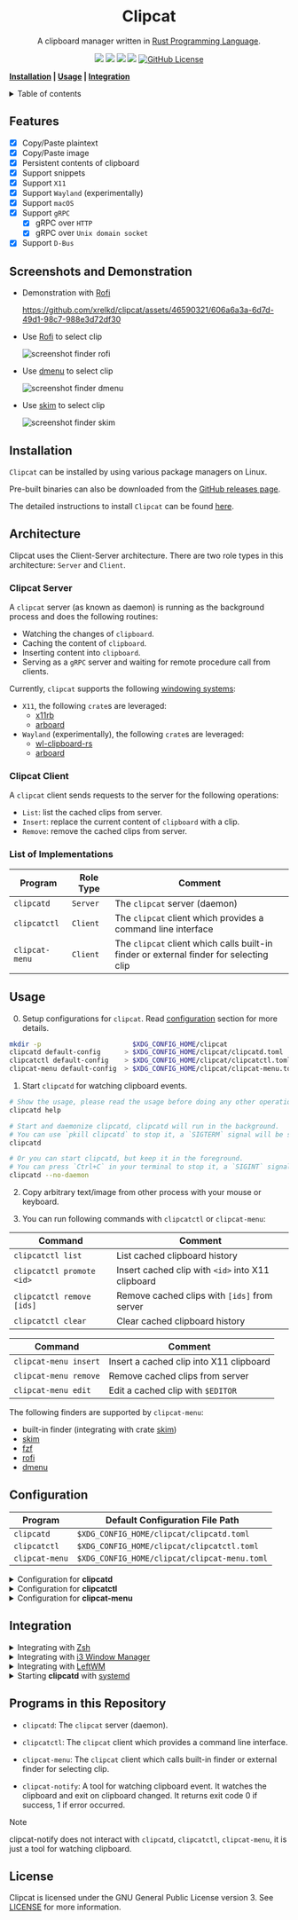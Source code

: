 <h1 align="center">Clipcat</h1>

<p align="center">
    A clipboard manager written in
    <a href="https://www.rust-lang.org/" target="_blank">Rust Programming Language</a>.
</p>

<p align="center">
    <a href="https://github.com/xrelkd/clipcat/releases"><img src="https://img.shields.io/github/v/release/xrelkd/clipcat.svg"></a>
    <a href="https://deps.rs/repo/github/xrelkd/clipcat"><img src="https://deps.rs/repo/github/xrelkd/clipcat/status.svg"></a>
    <a href="https://github.com/xrelkd/clipcat/actions?query=workflow%3ARust"><img src="https://github.com/xrelkd/clipcat/workflows/Rust/badge.svg"></a>
    <a href="https://github.com/xrelkd/clipcat/actions?query=workflow%3ARelease"><img src="https://github.com/xrelkd/clipcat/workflows/Release/badge.svg"></a>
    <a href="https://github.com/xrelkd/clipcat/blob/master/LICENSE"><img alt="GitHub License" src="https://img.shields.io/github/license/xrelkd/clipcat"></a>
</p>

**[Installation](#installation) | [Usage](#usage) | [Integration](#integration)**

<details>
<summary>Table of contents</summary>

- [Features](#features)
- [Installation](#installation)
- [Architecture](#architecture)
- [Usage](#usage)
- [Configuration](#configuration)
- [Integration](#integration)
- [Programs in this Repository](#programs-in-this-repository)
- [License](#license)

</details>

## Features

- [x] Copy/Paste plaintext
- [x] Copy/Paste image
- [x] Persistent contents of clipboard
- [x] Support snippets
- [x] Support `X11`
- [x] Support `Wayland` (experimentally)
- [x] Support `macOS`
- [x] Support `gRPC`
  - [x] gRPC over `HTTP`
  - [x] gRPC over `Unix domain socket`
- [x] Support `D-Bus`

## Screenshots and Demonstration

- Demonstration with [Rofi](https://github.com/davatorium/rofi)

  https://github.com/xrelkd/clipcat/assets/46590321/606a6a3a-6d7d-49d1-98c7-988e3d72df30

- Use [Rofi](https://github.com/davatorium/rofi) to select clip

  ![screenshot finder rofi](docs/_static/screenshot-finder-rofi.png)

- Use [dmenu](https://tools.suckless.org/dmenu/) to select clip

  ![screenshot finder dmenu](docs/_static/screenshot-finder-dmenu.png)

- Use [skim](https://github.com/lotabout/skim) to select clip

  ![screenshot finder skim](docs/_static/screenshot-finder-skim.png)

## Installation

`Clipcat` can be installed by using various package managers on Linux.

Pre-built binaries can also be downloaded from the [GitHub releases page](https://github.com/xrelkd/clipcat/releases).

The detailed instructions to install `Clipcat` can be found [here](docs/INSTALL.md).

## Architecture

Clipcat uses the Client-Server architecture. There are two role types in this architecture: `Server` and `Client`.

### Clipcat Server

A `clipcat` server (as known as daemon) is running as the background process and does the following routines:

- Watching the changes of `clipboard`.
- Caching the content of `clipboard`.
- Inserting content into `clipboard`.
- Serving as a `gRPC` server and waiting for remote procedure call from clients.

Currently, `clipcat` supports the following [windowing systems](https://en.wikipedia.org/wiki/Windowing_system):

- `X11`, the following `crate`s are leveraged:
  - [x11rb](https://github.com/psychon/x11rb)
  - [arboard](https://github.com/1Password/arboard)
- `Wayland` (experimentally), the following `crate`s are leveraged:
  - [wl-clipboard-rs](https://github.com/YaLTeR/wl-clipboard-rs)
  - [arboard](https://github.com/1Password/arboard)

### Clipcat Client

A `clipcat` client sends requests to the server for the following operations:

- `List`: list the cached clips from server.
- `Insert`: replace the current content of `clipboard` with a clip.
- `Remove`: remove the cached clips from server.

### List of Implementations

| Program        | Role Type | Comment                                                                                |
| -------------- | --------- | -------------------------------------------------------------------------------------- |
| `clipcatd`     | `Server`  | The `clipcat` server (daemon)                                                          |
| `clipcatctl`   | `Client`  | The `clipcat` client which provides a command line interface                           |
| `clipcat-menu` | `Client`  | The `clipcat` client which calls built-in finder or external finder for selecting clip |

## Usage

0. Setup configurations for `clipcat`. Read [configuration](#configuration) section for more details.

```bash
mkdir -p                       $XDG_CONFIG_HOME/clipcat
clipcatd default-config      > $XDG_CONFIG_HOME/clipcat/clipcatd.toml
clipcatctl default-config    > $XDG_CONFIG_HOME/clipcat/clipcatctl.toml
clipcat-menu default-config  > $XDG_CONFIG_HOME/clipcat/clipcat-menu.toml
```

1. Start `clipcatd` for watching clipboard events.

```bash
# Show the usage, please read the usage before doing any other operations.
clipcatd help

# Start and daemonize clipcatd, clipcatd will run in the background.
# You can use `pkill clipcatd` to stop it, a `SIGTERM` signal will be sent to clipcatd.
clipcatd

# Or you can start clipcatd, but keep it in the foreground.
# You can press `Ctrl+C` in your terminal to stop it, a `SIGINT` signal will be sent to clipcatd.
clipcatd --no-daemon
```

2. Copy arbitrary text/image from other process with your mouse or keyboard.

3. You can run following commands with `clipcatctl` or `clipcat-menu`:

| Command                   | Comment                                           |
| ------------------------- | ------------------------------------------------- |
| `clipcatctl list`         | List cached clipboard history                     |
| `clipcatctl promote <id>` | Insert cached clip with `<id>` into X11 clipboard |
| `clipcatctl remove [ids]` | Remove cached clips with `[ids]` from server      |
| `clipcatctl clear`        | Clear cached clipboard history                    |

| Command               | Comment                                 |
| --------------------- | --------------------------------------- |
| `clipcat-menu insert` | Insert a cached clip into X11 clipboard |
| `clipcat-menu remove` | Remove cached clips from server         |
| `clipcat-menu edit`   | Edit a cached clip with `$EDITOR`       |

The following finders are supported by `clipcat-menu`:

- built-in finder (integrating with crate [skim](https://github.com/lotabout/skim))
- [skim](https://github.com/lotabout/skim)
- [fzf](https://github.com/junegunn/fzf)
- [rofi](https://github.com/davatorium/rofi)
- [dmenu](https://tools.suckless.org/dmenu/)

## Configuration

| Program        | Default Configuration File Path              |
| -------------- | -------------------------------------------- |
| `clipcatd`     | `$XDG_CONFIG_HOME/clipcat/clipcatd.toml`     |
| `clipcatctl`   | `$XDG_CONFIG_HOME/clipcat/clipcatctl.toml`   |
| `clipcat-menu` | `$XDG_CONFIG_HOME/clipcat/clipcat-menu.toml` |

<details>
    <summary>Configuration for <b>clipcatd</b></summary>

```toml
# Run as a traditional UNIX daemon.
daemonize = true
# Maximum number of clip history.
max_history = 50
# File path of clip history,
# if you omit this value, clipcatd persists history in `$XDG_CACHE_HOME/clipcat/clipcatd-history`.
history_file_path = "/home/<username>/.cache/clipcat/clipcatd-history"
# File path of PID file,
# if you omit this value, clipcatd places the PID file on `$XDG_RUNTIME_DIR/clipcatd.pid`.
pid_file = "/run/user/<user-id>/clipcatd.pid"
# Controls how often the program updates its stored value of the Linux
# primary selection. In the Linux environment, the primary selection is a
# mechanism that automatically updates to reflect the current highlighted text or
# object, typically updating with every mouse movement.
primary_threshold_ms = 5000

[log]
# Emit log message to a log file.
# If you omit this value, clipcatd disables emitting to a log file.
file_path = "/path/to/log/file"
# Emit log message to systemd-journald.
emit_journald = true
# Emit log message to stdout.
emit_stdout = false
# Emit log message to stderr.
emit_stderr = false
# Log level
level = "INFO"

[watcher]
# Enable watching X11/Wayland clipboard selection.
enable_clipboard = true
# Enable watching X11/Wayland primary selection.
enable_primary = true
# Ignore clips which match with one of the X11 `TARGETS`.
sensitive_x11_atoms = ["x-kde-passwordManagerHint"]
# Ignore text clips which match with one of the regular expressions.
# The regular expression engine is powered by https://github.com/rust-lang/regex .
denied_text_regex_patterns = []
# Ignore text clips with a length <= `filter_text_min_length`, in characters (Unicode scalar value), not in byte.
filter_text_min_length = 1
# Ignore text clips with a length > `filter_text_max_length`, in characters (Unicode scalar value), not in byte.
filter_text_max_length = 20000000
# Enable capturing image or not.
capture_image = true
# Ignore image clips with a size > `filter_image_max_size`, in byte.
filter_image_max_size = 5242880

[grpc]
# Enable gRPC over http.
enable_http = true
# Enable gRPC over unix domain socket.
enable_local_socket = true
# Host address for gRPC.
host = "127.0.0.1"
# Port number for gRPC.
port = 45045
# Path of unix domain socket.
# If you omit this value, clipcatd places the socket on `$XDG_RUNTIME_DIR/clipcat/grpc.sock`.
local_socket = "/run/user/<user-id>/clipcat/grpc.sock"

[dbus]
# Enable D-Bus.
enable = true

# Specify the identifier for current clipcat instance.
# The D-Bus service name shows as "org.clipcat.clipcat.instance-0".
# If identifier is not provided, D-Bus service name shows as "org.clipcat.clipcat".
identifier = "instance-0"

[desktop_notification]
# Enable desktop notification.
enable = true
# Path of a icon, the given icon will be displayed on desktop notification,
# if your desktop notification server supports showing a icon.
# If this value is not provided, the value `accessories-clipboard` is applied.
icon = "/path/to/the/icon"
# Timeout duration in milliseconds.
# This sets the time from the time the notification is displayed until it is
# closed again by the notification server.
timeout_ms = 2000
# Define the length of a long plaintext,
# if the length of a plaintext is >= `long_plaintext_length`,
# desktop notification is emitted.
# If this value is 0, no desktop desktop notification is emitted when fetched a long plaintext.
long_plaintext_length = 2000

# Snippets, only UTF-8 text is supported.
[[snippets]]
[snippets.Directory]
# Name of snippet.
name = "my-snippets"
# File path to the directory containing snippets.
path = "/home/user/snippets"

[[snippets]]
[snippets.File]
# Name of snippet.
name = "os-release"
# File path to the snippet.
path = "/etc/os-release"

[[snippets]]
[snippets.Text]
# Name of snippet.
name = "cxx-io-speed-up"
# Content of the snippet.
content = '''
int io_speed_up = [] {
    std::ios::sync_with_stdio(false);
    std::cin.tie(nullptr);
    std::cout.tie(nullptr);
    return 0;
}();
'''

[[snippets]]
[snippets.Text]
name = "rust-sieve-primes"
content = '''
fn sieve_primes(n: usize) -> Vec<usize> {
    if n < 2 {
        return Vec::new();
    }
    let root_n = f64::from(n as i32).sqrt().floor() as usize;
    let mut is_prime = vec![true; n + 1];
    for i in 2..=root_n {
        if !is_prime[i] {
            continue;
        }
        for j in ((i << 1)..=n).step_by(i) {
            is_prime[j] = false;
        }
    }
    is_prime
        .into_iter()
        .enumerate()
        .skip(2)
        .filter_map(|(i, x)| if x { Some(i) } else { None })
        .collect()
}
'''
```

</details>

<details>
    <summary>Configuration for <b>clipcatctl</b></summary>

```toml
# Server endpoint.
# clipcatctl connects to server via unix domain socket if `server_endpoint` is a file path like:
# "/run/user/<user-id>/clipcat/grpc.sock".
# clipcatctl connects to server via http if `server_endpoint` is a URL like: "http://127.0.0.1:45045".
server_endpoint = "/run/user/<user-id>/clipcat/grpc.sock"

[log]
# Emit log message to a log file.
# Delete this line to disable emitting to a log file.
file_path = "/path/to/log/file"
# Emit log message to systemd-journald
emit_journald = true
# Emit log message to stdout.
emit_stdout = false
# Emit log message to stderr.
emit_stderr = false
# Log level
level = "INFO"
```

</details>

<details>
    <summary>Configuration for <b>clipcat-menu</b></summary>

```toml
# Server endpoint
# clipcat-menu connects to server via unix domain socket if `server_endpoint` is a file path like:
# "/run/user/<user-id>/clipcat/grpc.sock".
# clipcat-menu connects to server via http if `server_endpoint` is a URL like: "http://127.0.0.1:45045".
server_endpoint = "/run/user/<user-id>/clipcat/grpc.sock"

# The default finder to invoke when no "--finder=<finder>" option provided.
finder = "rofi"

[log]
# Emit log message to a log file.
# Delete this line to disable emitting to a log file.
file_path = "/path/to/log/file"
# Emit log message to systemd-journald.
emit_journald = true
# Emit log message to stdout.
emit_stdout = false
# Emit log message to stderr.
emit_stderr = false
# Log level.
level = "INFO"

# Options for "rofi".
[rofi]
# Length of line.
line_length = 100
# Length of menu.
menu_length = 30
# Prompt of menu.
menu_prompt = "Clipcat"
# Extra arguments to pass to `rofi`.
extra_arguments = ["-mesg", "Please select a clip"]

# Options for "dmenu".
[dmenu]
# Length of line.
line_length = 100
# Length of menu.
menu_length = 30
# Prompt of menu.
menu_prompt = "Clipcat"
# Extra arguments to pass to `dmenu`.
extra_arguments = [
  "-fn",
  "SauceCodePro Nerd Font Mono-12",
  "-nb",
  "#282828",
  "-nf",
  "#ebdbb2",
  "-sb",
  "#d3869b",
  "-sf",
  "#282828",
]

# Customize your finder.
[custom_finder]
# External program name.
program = "fzf"
# Arguments for calling external program.
args = []
```

</details>

## Integration

<details>
    <summary>Integrating with <a href="https://www.zsh.org/" target="_blank">Zsh</a></summary>

For a `zsh` user, it is useful to integrate `clipcat` with `zsh`.

Add the following command in your `zsh` configuration file (`~/.zshrc`):

```bash
if type clipcat-menu >/dev/null 2>&1; then
    alias clipedit=' clipcat-menu --finder=builtin edit'
    alias clipdel=' clipcat-menu --finder=builtin remove'

    bindkey -s '^\' "^Q clipcat-menu --finder=builtin insert ^J"
    bindkey -s '^]' "^Q clipcat-menu --finder=builtin remove ^J"
fi
```

</details>

<details>
    <summary>Integrating with <a href="https://i3wm.org/" target="_blank">i3 Window Manager</a></summary>

For a `i3` window manager user, it is useful to integrate `clipcat` with `i3`.

Add the following options in your `i3` configuration file (`$XDG_CONFIG_HOME/i3/config`):

```
exec_always --no-startup-id clipcatd    # start clipcatd at startup

set $launcher-clipboard-insert clipcat-menu insert
set $launcher-clipboard-remove clipcat-menu remove

bindsym $mod+p exec $launcher-clipboard-insert
bindsym $mod+o exec $launcher-clipboard-remove
```

**NOTE**: You can use `rofi` or `dmenu` as the default finder.

</details>

<details>
    <summary>Integrating with <a href="http://leftwm.org/" target="_blank">LeftWM</a></summary>

For a `leftwm` user, it is useful to integrate `clipcat` with `leftwm`.

Add the following keybindings in your `leftwm` configuration file (`$XDG_CONFIG_HOME/leftwm/config.ron`):

```ron
(
    /* other configurations */
    keybind: [
        /* select clip from clipboard */
        (command: Execute, value: "clipcat-menu insert", modifier: ["modkey"], key: "p"),
        (command: Execute, value: "clipcat-menu remove", modifier: ["modkey"], key: "o"),
        /* other configurations */
    ],
    /* other configurations */
)
```

**NOTE**: You can use `rofi` or `dmenu` as the default finder.

Add the following command in your `$XDG_CONFIG_HOME/leftwm/themes/current/up`:

```bash
# other configurations

# Start clipcatd
clipcatd

# other configurations
```

Add the following command in your `$XDG_CONFIG_HOME/leftwm/themes/current/down`:

```bash
# other configurations

# Terminate clipcatd
pkill clipcatd

# other configurations
```

</details>

<details>
    <summary>Starting <b>clipcatd</b> with <a href="https://systemd.io/" target="_blank">systemd</a></summary>

Put the following snippet in `$XDG_CONFIG_HOME/systemd/user/clipcat.service`:

```
[Unit]
Description=Clipcat Daemon
PartOf=graphical-session.target

[Install]
WantedBy=graphical-session.target

[Service]
# NOTE: We assume that your `clipcatd` is placed at `/usr/bin/clipcatd`.
ExecStartPre=/bin/rm -f /run/user/1000/clipcat/grpc.sock
ExecStart=/usr/bin/clipcatd --no-daemon --replace
Restart=on-failure
Type=simple
```

Enable and start `clipcat` with the following commands:

```bash
systemctl --user daemon-reload
systemctl --user enable clipcat.service
systemctl --user start clipcat.service
systemctl --user status clipcat.service
```

</details>

## Programs in this Repository

- `clipcatd`: The `clipcat` server (daemon).
- `clipcatctl`: The `clipcat` client which provides a command line interface.
- `clipcat-menu`: The `clipcat` client which calls built-in finder or external finder for selecting clip.

- `clipcat-notify`: A tool for watching clipboard event. It watches the clipboard and exit on clipboard changed. It returns exit code 0 if success, 1 if error occurred.

> [!Note]
> clipcat-notify does not interact with `clipcatd`, `clipcatctl`, `clipcat-menu`, it is just a tool for watching clipboard.

## License

Clipcat is licensed under the GNU General Public License version 3. See [LICENSE](./LICENSE) for more information.
